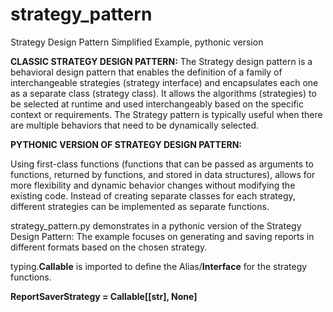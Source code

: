 # strategy_pattern
Strategy Design Pattern Simplified Example, pythonic version

**CLASSIC STRATEGY DESIGN PATTERN:**
The Strategy design pattern is a behavioral design pattern that enables the definition of a family of interchangeable strategies (strategy interface) and encapsulates each one as a separate class (strategy class). It allows the algorithms (strategies) to be selected at runtime and used interchangeably based on the specific context or requirements. The Strategy pattern is typically useful when there are multiple behaviors that need to be dynamically selected.


**PYTHONIC VERSION OF STRATEGY DESIGN PATTERN:**

Using first-class functions (functions that can be passed as arguments to functions, returned by functions, and stored in data structures), allows for more flexibility and dynamic behavior changes without modifying the existing code. Instead of creating separate classes for each strategy, different strategies can be implemented as separate functions.
 
strategy_pattern.py demonstrates in a pythonic version of the Strategy Design Pattern: The example focuses on generating and saving reports in different formats based on the chosen strategy.

typing.**Callable** is imported to define the Alias/**Interface** for the strategy functions.

**ReportSaverStrategy = Callable[[str], None]**
